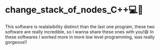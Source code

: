 # change_stack_of_nodes_C++💻🧠
This software is realalaibility distinct than the last one program, these two software are really incredible, so I wanna share these ones with you!😄
In these softwares I worked more in more low level programming, was really gorgeous!!
